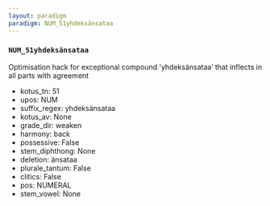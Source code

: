 ```yaml
---
layout: paradigm
paradigm: NUM_51yhdeksänsataa
---
```

### ` NUM_51yhdeksänsataa `

Optimisation hack for exceptional compound ’yhdeksänsataa’ that inflects in all parts with agreement
* kotus_tn: 51
* upos: NUM
* suffix_regex: yhdeksänsataa
* kotus_av: None
* grade_dir: weaken
* harmony: back
* possessive: False
* stem_diphthong: None
* deletion: änsataa
* plurale_tantum: False
* clitics: False
* pos: NUMERAL
* stem_vowel: None
